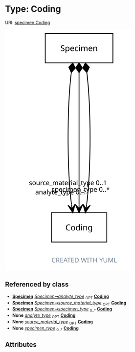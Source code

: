
# Type: Coding




URI: [specimen:Coding](https://ccdh.org/specimen/Coding)


![img](images/Coding.svg)

## Referenced by class

 *  **[Specimen](Specimen.md)** *[Specimen➞analyte_type](Specimen_analyte_type.md)*  <sub>OPT</sub>  **[Coding](Coding.md)**
 *  **[Specimen](Specimen.md)** *[Specimen➞source_material_type](Specimen_source_material_type.md)*  <sub>OPT</sub>  **[Coding](Coding.md)**
 *  **[Specimen](Specimen.md)** *[Specimen➞specimen_type](Specimen_specimen_type.md)*  <sub>0..*</sub>  **[Coding](Coding.md)**
 *  **None** *[analyte_type](analyte_type.md)*  <sub>OPT</sub>  **[Coding](Coding.md)**
 *  **None** *[source_material_type](source_material_type.md)*  <sub>OPT</sub>  **[Coding](Coding.md)**
 *  **None** *[specimen_type](specimen_type.md)*  <sub>0..*</sub>  **[Coding](Coding.md)**

## Attributes

